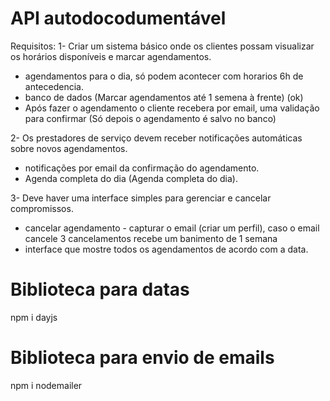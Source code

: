  # API autodocodumentável
  Requisitos:
  1- Criar um sistema básico onde os clientes possam visualizar os horários disponíveis e marcar agendamentos.
  - agendamentos para o dia, só podem acontecer com horarios 6h de antecedencia.
  - banco de dados (Marcar agendamentos até 1 semena à frente) (ok)
  - Após fazer o agendamento o cliente recebera por email, uma validação para confirmar (Só depois o agendamento é salvo no banco)

  2- Os prestadores de serviço devem receber notificações automáticas sobre novos agendamentos.
  - notificações por email da confirmação do agendamento.
  - Agenda completa do dia (Agenda completa do dia). 

  3- Deve haver uma interface simples para gerenciar e cancelar compromissos.
  - cancelar agendamento - capturar o email (criar um perfil), caso o email cancele 3 cancelamentos recebe um banimento de 1 semana
  - interface que mostre todos os agendamentos de acordo com a data.

# Biblioteca para datas
npm i dayjs

# Biblioteca para envio de emails
npm i nodemailer
